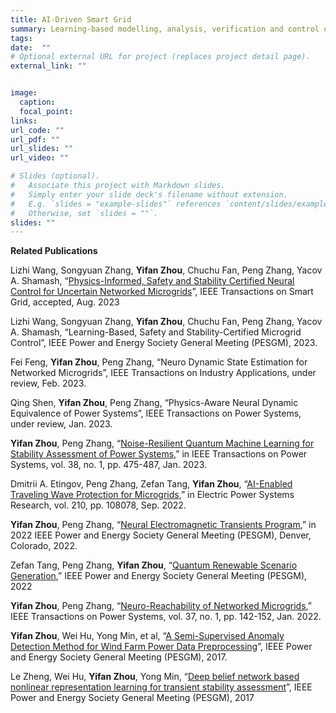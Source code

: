 ```yaml
---
title: AI-Driven Smart Grid
summary: Learning-based modelling, analysis, verification and control of power systems with renewables.
tags:
date:  ""
# Optional external URL for project (replaces project detail page).
external_link: ""


image:
  caption:  
  focal_point:  
links:
url_code: ""
url_pdf: ""
url_slides: ""
url_video: ""

# Slides (optional).
#   Associate this project with Markdown slides.
#   Simply enter your slide deck's filename without extension.
#   E.g. `slides = "example-slides"` references `content/slides/example-slides.md`.
#   Otherwise, set `slides = ""`.
slides: ""
---
```


**Related Publications**

Lizhi Wang, Songyuan Zhang, **Yifan Zhou**, Chuchu Fan, Peng Zhang, Yacov A. Shamash, “[Physics-Informed, Safety and Stability Certified Neural Control for Uncertain Networked Microgrids](https://ieeexplore.ieee.org/abstract/document/10233047)”, IEEE Transactions on Smart Grid, accepted, Aug. 2023

Lizhi Wang, Songyuan Zhang, **Yifan Zhou**, Chuchu Fan, Peng Zhang, Yacov A. Shamash, “Learning-Based, Safety and Stability-Certified Microgrid Control”, IEEE Power and Energy Society General Meeting (PESGM), 2023.

Fei Feng, **Yifan Zhou**, Peng Zhang, “Neuro Dynamic State Estimation for Networked Microgrids”, IEEE Transactions on Industry Applications, under review, Feb. 2023.

Qing Shen, **Yifan Zhou**, Peng Zhang, “Physics-Aware Neural Dynamic Equivalence of Power Systems”, IEEE Transactions on Power Systems, under review, Jan. 2023.

**Yifan Zhou**, Peng Zhang, “[Noise-Resilient Quantum Machine Learning for Stability Assessment of Power Systems](https://ieeexplore.ieee.org/document/9737359),” in IEEE Transactions on Power Systems, vol. 38, no. 1, pp. 475-487, Jan. 2023.

Dmitrii A. Etingov, Peng Zhang, Zefan Tang, **Yifan Zhou**, “[AI-Enabled Traveling Wave Protection for Microgrids](https://www.sciencedirect.com/science/article/pii/S0378779622003029),” in Electric Power Systems Research, vol. 210, pp. 108078, Sep. 2022.

**Yifan Zhou**, Peng Zhang, “[Neural Electromagnetic Transients Program](https://ieeexplore.ieee.org/abstract/document/9916869),” in 2022 IEEE Power and Energy Society General Meeting (PESGM), Denver, Colorado, 2022.

Zefan Tang, Peng Zhang, **Yifan Zhou**, “[Quantum Renewable Scenario Generation](https://ieeexplore.ieee.org/abstract/document/9916926),” IEEE Power and Energy Society General Meeting (PESGM), 2022

**Yifan Zhou**, Peng Zhang, “[Neuro-Reachability of Networked Microgrids](https://yifanzhou.info/publication/neuro-reachability-of-networked-microgrids/),” IEEE Transactions on Power Systems, vol. 37, no. 1, pp. 142-152, Jan. 2022.

**Yifan Zhou**, Wei Hu, Yong Min, et al, “[A Semi-Supervised Anomaly Detection Method for Wind Farm Power Data Preprocessing](https://ieeexplore.ieee.org/document/8273883)”, IEEE Power and Energy Society General Meeting (PESGM), 2017.

Le Zheng, Wei Hu, **Yifan Zhou**, Yong Min, “[Deep belief network based nonlinear representation learning for transient stability assessment](https://ieeexplore.ieee.org/abstract/document/8274126)”, IEEE Power and Energy Society General Meeting (PESGM), 2017


<!-- 1. Fei Feng, **Yifan Zhou**, Peng Zhang, “Neuro Dynamic State Estimation,” IEEE Transactions on Power Systems, under review. -->
